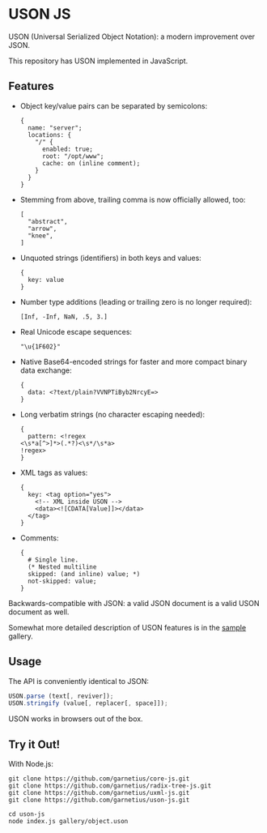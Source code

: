 # USON JS

USON (Universal Serialized Object Notation): a modern improvement over JSON.

This repository has USON implemented in JavaScript.

## Features

  * Object key/value pairs can be separated by semicolons:

    ```uson
    {
      name: "server";
      locations: {
        "/" {
          enabled: true;
          root: "/opt/www";
          cache: on (inline comment);
        }
      }
    }
    ```

  * Stemming from above, trailing comma is now officially allowed, too:

    ```uson
    [
      "abstract",
      "arrow",
      "knee",
    ]
    ```

  * Unquoted strings (identifiers) in both keys and values:

    ```uson
    {
      key: value
    }
    ```

  * Number type additions (leading or trailing zero is no longer required):

    ```uson
    [Inf, -Inf, NaN, .5, 3.]
    ```

  * Real Unicode escape sequences:

    ```uson
    "\u{1F602}"
    ```

  * Native Base64-encoded strings for faster and more compact binary data exchange:

    ```uson
    {
      data: <?text/plain?VVNPTiByb2NrcyE=>
    }
    ```

  * Long verbatim strings (no character escaping needed):

    ```uson
    {
      pattern: <!regex
    <\s*a[^>]*>(.*?)<\s*/\s*a>
    !regex>
    }
    ```

  * XML tags as values:

    ```uson
    {
      key: <tag option="yes">
        <!-- XML inside USON -->
        <data><![CDATA[Value]]></data>
      </tag>
    }
    ```

  * Comments:

    ```uson
    {
      # Single line.
      (* Nested multiline
      skipped: (and inline) value; *)
      not-skipped: value;
    }
    ```

Backwards-compatible with JSON: a valid JSON document is a valid USON document as well.

Somewhat more detailed description of USON features is in the [sample](https://github.com/garnetius/uson-js/tree/master/gallery) gallery.

## Usage

The API is conveniently identical to JSON:

```js
USON.parse (text[, reviver]);
USON.stringify (value[, replacer[, space]]);
```

USON works in browsers out of the box.

## Try it Out!

With Node.js:

```
git clone https://github.com/garnetius/core-js.git
git clone https://github.com/garnetius/radix-tree-js.git
git clone https://github.com/garnetius/uxml-js.git
git clone https://github.com/garnetius/uson-js.git

cd uson-js
node index.js gallery/object.uson
```
